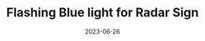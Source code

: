 ---
layout: default
title: Flashing Blue light for Radar Sign
modal-id: 9
date: 2023-06-26
img: PDSign1.jpg
img_cap: The sign lit up and mounted
img1: PDSign2.jpg
img1_cap: The two circuits I created. Left is the smart one that senses light and turns on the LED; the right is the on/off toggle
img2: PDSign3.jpg
img3_cap: The circuit in situe
video: PDSignV.mp4
video_cap: The sign in action (I don't normally speed, this is for testing only)!
alt: image-alt
project-date: July 2023
client: Florida Poly PD
category: Mechanical Engineering/ECE
link:
Repolink: https://github.com/m-decicco/PolyPD
description: "&nbsp;&nbsp;&nbsp;&nbsp;In collaboration with the Florida Polytechnic University Police Department, I undertook the responsibility of enhancing their radar speed signage system to address the issue of speeding. The existing system, which relied on flashing yellow lights, had demonstrated inadequacy in mitigating speeding incidents. Our engineering challenge encompassed the integration of a flashing blue light from a decommissioned police vehicle into the system, with the aim of evaluating its potential to enhance road safety."

outcome: "&nbsp;&nbsp;&nbsp;&nbsp; Over the course of a couple weeks, I was able to research, design, prototype, test, and finalize the system. 
<br><br>
&nbsp;&nbsp;&nbsp;&nbsp;The final design uses two light sensors, a 12v relay, and an Arduino Nano for the logic. Basically, the light sensors monitor the test LEDs on the back of the panel and when they start to blink at 2 hz it knows the sign is flashing and therefore someone is speeding. This logic activates the blue LED.
&nbsp;&nbsp;&nbsp;&nbsp;In terms of reliability, there are two light sensors for redundancy and every hour a new low threshold is evaluated since ambient light can change within the sign. There is a timing relay that will reset the board if the LED is ever on for more than 30 seconds. The boards are all covered in a conformal coating to mitigate water. Also, the boards only connect to the battery through fused connections so a fatal error of my system will not damage the sign. The frame of the system was 3D printed using ASA so it will not degrade or warp over time. 
&nbsp;&nbsp;&nbsp;&nbsp;Overall, this was a fun and rewarding project that I get to see in action every day I come to work/school."
teammates: Mike Kalman
---